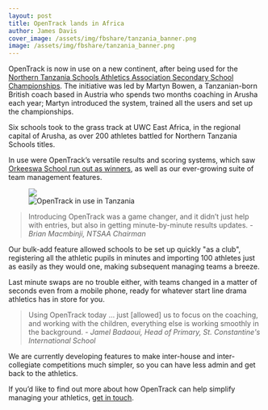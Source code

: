 ```yaml
---
layout: post
title: OpenTrack lands in Africa
author: James Davis
cover_image: /assets/img/fbshare/tanzania_banner.png
image: /assets/img/fbshare/tanzania_banner.png
---
```


OpenTrack is now in use on a new continent, after being used for the [Northern Tanzania Schools Athletics Association Secondary School Championships](https://data.opentrack.run/en-gb/x/2022/TZA/ntsaa-champs-secondary/).  The initiative was led by Martyn Bowen, a Tanzanian-born British coach based in Austria who spends two months coaching in Arusha each year; Martyn introduced the system, trained all the users and set up the championships.

Six schools took to the grass track at UWC East Africa, in the regional capital of Arusha, as over 200 athletes battled for Northern Tanzania Schools titles.

In use were OpenTrack’s versatile results and scoring systems, which saw [Orkeeswa School run out as winners](https://data.opentrack.run/en-gb/x/2022/TZA/ntsaa-champs-secondary/scores/), as well as our ever-growing suite of team management features.

<figure>
	<div class="row">
		<div class="col-md-6">
			<img src="https://files.opentrack.run/live/custom_images/tanzania2.jpeg"> 
		</div>
		<div class="col-md-6">
			<img src="https://files.opentrack.run/live/custom_images/tanzania1.jpeg" alt="OpenTrack in use in Tanzania">
		</div>
	</div>
</figure>

>Introducing OpenTrack was a game changer, and it didn’t just help with entries, but also in getting minute-by-minute results updates.
> *- Brian Macmbinji, NTSAA Chairman*


Our bulk-add feature allowed schools to be set up quickly "as a club", registering all the athletic pupils in minutes and importing 100 athletes just as easily as they would one, making subsequent managing teams a breeze.

Last minute swaps are no trouble either, with teams changed in a matter of seconds even from a mobile phone, ready for whatever start line drama athletics has in store for you.

>Using OpenTrack today … just [allowed] us to focus on the coaching, and working with the children, everything else is working smoothly in the background.
> *- Jamel Badaoui, Head of Primary, St. Constantine's International School*




We are currently developing features to make inter-house and inter-collegiate competitions much simpler, so you can have less admin and get back to the athletics.

If you’d like to find out more about how OpenTrack can help simplify managing your athletics, [get in touch](https://opentrack.run/contact/).
